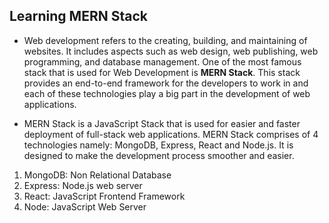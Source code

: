 ## Learning MERN Stack 
- Web development refers to the creating, building, and maintaining of websites. It includes aspects 
such as web design, web publishing, web programming, and database management. One of the most famous
stack that is used for Web Development is **MERN Stack**. This stack provides an end-to-end framework for 
the developers to work in and each of these technologies play a big part in the development of web applications.

- MERN Stack is a JavaScript Stack that is used for easier and faster deployment of 
full-stack web applications. MERN Stack comprises of 4 technologies namely: MongoDB, Express, React and Node.js.
It is designed to make the development process smoother and easier.

1. MongoDB: Non Relational Database
2. Express: Node.js web server
3. React: JavaScript Frontend Framework
4. Node: JavaScript Web Server
